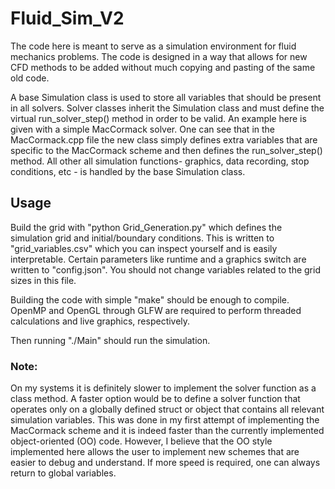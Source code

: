 # Fluid_Sim_V2

The code here is meant to serve as a simulation environment for fluid mechanics problems. The code is designed in a way that
allows for new CFD methods to be added without much copying and pasting of the same old code.

A base Simulation class is used to store all variables that should be present in all solvers. Solver classes inherit the Simulation class and must define the virtual run_solver_step() method in order to be valid. An example here is given with a simple MacCormack solver. One can see that in the MacCormack.cpp file the new class simply defines extra variables that are specific to the MacCormack scheme and then defines the run_solver_step() method. All other all simulation functions- graphics, data recording, stop conditions, etc - is handled by the base Simulation class. 

## Usage
Build the grid with "python Grid_Generation.py" which defines the simulation grid and initial/boundary conditions. This is written to "grid_variables.csv" which you can inspect yourself and is easily interpretable. Certain parameters like runtime and a graphics switch are written to "config.json". You should not change variables related to the grid sizes in this file.

Building the code with simple "make" should be enough to compile. OpenMP and OpenGL through GLFW are required to perform threaded calculations and live graphics, respectively.

Then running "./Main" should run the simulation.

### Note:
On my systems it is definitely slower to implement the solver function as a class method. A faster option would be to define a solver function that operates only on a globally defined struct or object that contains all relevant simulation variables. This was done in my first attempt of implementing the MacCormack scheme and it is indeed faster than the currently implemented object-oriented (OO) code. However, I believe that the OO style implemented here allows the user to implement new schemes that are easier to debug and understand. If more speed is required, one can always return to global variables.

